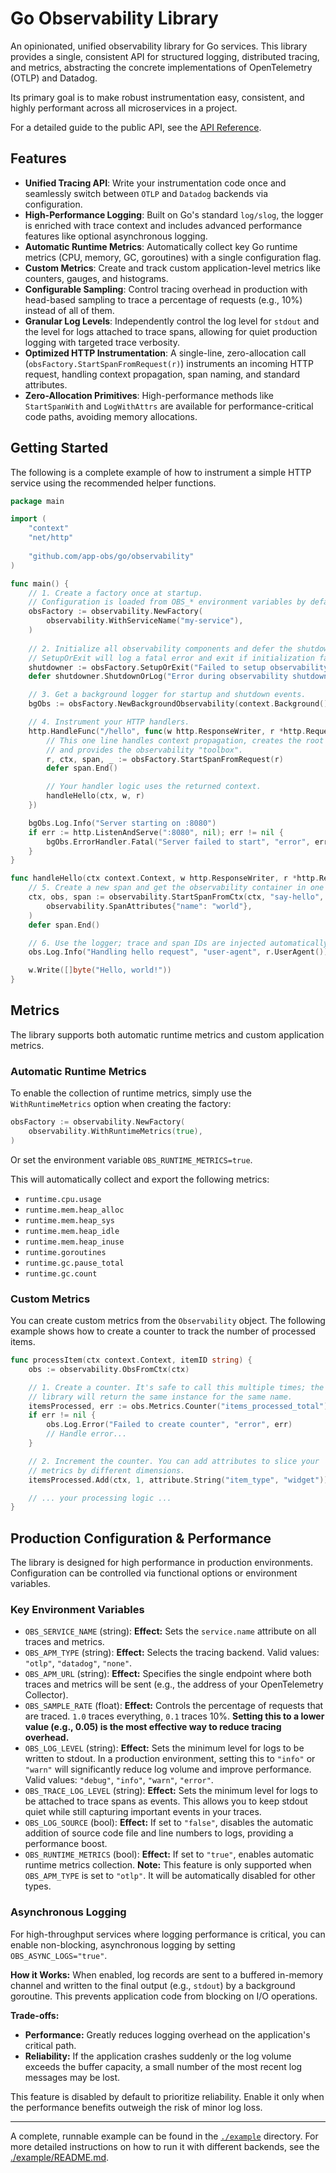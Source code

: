 # Go Observability Library

An opinionated, unified observability library for Go services. This library provides a single, consistent API for structured logging, distributed tracing, and metrics, abstracting the concrete implementations of OpenTelemetry (OTLP) and Datadog.

Its primary goal is to make robust instrumentation easy, consistent, and highly performant across all microservices in a project.

For a detailed guide to the public API, see the [API Reference](./doc/API.md).

## Features

- **Unified Tracing API**: Write your instrumentation code once and seamlessly switch between `OTLP` and `Datadog` backends via configuration.
- **High-Performance Logging**: Built on Go's standard `log/slog`, the logger is enriched with trace context and includes advanced performance features like optional asynchronous logging.
- **Automatic Runtime Metrics**: Automatically collect key Go runtime metrics (CPU, memory, GC, goroutines) with a single configuration flag.
- **Custom Metrics**: Create and track custom application-level metrics like counters, gauges, and histograms.
- **Configurable Sampling**: Control tracing overhead in production with head-based sampling to trace a percentage of requests (e.g., 10%) instead of all of them.
- **Granular Log Levels**: Independently control the log level for `stdout` and the level for logs attached to trace spans, allowing for quiet production logging with targeted trace verbosity.
- **Optimized HTTP Instrumentation**: A single-line, zero-allocation call (`obsFactory.StartSpanFromRequest(r)`) instruments an incoming HTTP request, handling context propagation, span naming, and standard attributes.
- **Zero-Allocation Primitives**: High-performance methods like `StartSpanWith` and `LogWithAttrs` are available for performance-critical code paths, avoiding memory allocations.

## Getting Started

The following is a complete example of how to instrument a simple HTTP service using the recommended helper functions.

```go
package main

import (
	"context"
	"net/http"
	
	"github.com/app-obs/go/observability"
)

func main() {
	// 1. Create a factory once at startup.
	// Configuration is loaded from OBS_* environment variables by default.
	obsFactory := observability.NewFactory(
		observability.WithServiceName("my-service"),
	)
	
	// 2. Initialize all observability components and defer the shutdown.
	// SetupOrExit will log a fatal error and exit if initialization fails.
	shutdowner := obsFactory.SetupOrExit("Failed to setup observability")
	defer shutdowner.ShutdownOrLog("Error during observability shutdown")

	// 3. Get a background logger for startup and shutdown events.
	bgObs := obsFactory.NewBackgroundObservability(context.Background())

	// 4. Instrument your HTTP handlers.
	http.HandleFunc("/hello", func(w http.ResponseWriter, r *http.Request) {
		// This one line handles context propagation, creates the root span,
		// and provides the observability "toolbox".
		r, ctx, span, _ := obsFactory.StartSpanFromRequest(r)
		defer span.End()

		// Your handler logic uses the returned context.
		handleHello(ctx, w, r)
	})

	bgObs.Log.Info("Server starting on :8080")
	if err := http.ListenAndServe(":8080", nil); err != nil {
		bgObs.ErrorHandler.Fatal("Server failed to start", "error", err)
	}
}

func handleHello(ctx context.Context, w http.ResponseWriter, r *http.Request) {
	// 5. Create a new span and get the observability container in one call.
	ctx, obs, span := observability.StartSpanFromCtx(ctx, "say-hello", 
		observability.SpanAttributes{"name": "world"},
	)
	defer span.End()

	// 6. Use the logger; trace and span IDs are injected automatically into the log.
	obs.Log.Info("Handling hello request", "user-agent", r.UserAgent())

	w.Write([]byte("Hello, world!"))
}
```

## Metrics

The library supports both automatic runtime metrics and custom application metrics.

### Automatic Runtime Metrics

To enable the collection of runtime metrics, simply use the `WithRuntimeMetrics` option when creating the factory:

```go
obsFactory := observability.NewFactory(
    observability.WithRuntimeMetrics(true),
)
```

Or set the environment variable `OBS_RUNTIME_METRICS=true`.

This will automatically collect and export the following metrics:
- `runtime.cpu.usage`
- `runtime.mem.heap_alloc`
- `runtime.mem.heap_sys`
- `runtime.mem.heap_idle`
- `runtime.mem.heap_inuse`
- `runtime.goroutines`
- `runtime.gc.pause_total`
- `runtime.gc.count`

### Custom Metrics

You can create custom metrics from the `Observability` object. The following example shows how to create a counter to track the number of processed items.

```go
func processItem(ctx context.Context, itemID string) {
    obs := observability.ObsFromCtx(ctx)

    // 1. Create a counter. It's safe to call this multiple times; the
    // library will return the same instance for the same name.
    itemsProcessed, err := obs.Metrics.Counter("items_processed_total")
    if err != nil {
        obs.Log.Error("Failed to create counter", "error", err)
        // Handle error...
    }

    // 2. Increment the counter. You can add attributes to slice your
    // metrics by different dimensions.
    itemsProcessed.Add(ctx, 1, attribute.String("item_type", "widget"))

    // ... your processing logic ...
}
```

## Production Configuration & Performance

The library is designed for high performance in production environments. Configuration can be controlled via functional options or environment variables.

### Key Environment Variables

- `OBS_SERVICE_NAME` (string): **Effect:** Sets the `service.name` attribute on all traces and metrics.
- `OBS_APM_TYPE` (string): **Effect:** Selects the tracing backend. Valid values: `"otlp"`, `"datadog"`, `"none"`.
- `OBS_APM_URL` (string): **Effect:** Specifies the single endpoint where both traces and metrics will be sent (e.g., the address of your OpenTelemetry Collector).
- `OBS_SAMPLE_RATE` (float): **Effect:** Controls the percentage of requests that are traced. `1.0` traces everything, `0.1` traces 10%. **Setting this to a lower value (e.g., 0.05) is the most effective way to reduce tracing overhead.**
- `OBS_LOG_LEVEL` (string): **Effect:** Sets the minimum level for logs to be written to stdout. In a production environment, setting this to `"info"` or `"warn"` will significantly reduce log volume and improve performance. Valid values: `"debug"`, `"info"`, `"warn"`, `"error"`.
- `OBS_TRACE_LOG_LEVEL` (string): **Effect:** Sets the minimum level for logs to be attached to trace spans as events. This allows you to keep stdout quiet while still capturing important events in your traces.
- `OBS_LOG_SOURCE` (bool): **Effect:** If set to `"false"`, disables the automatic addition of source code file and line numbers to logs, providing a performance boost.
- `OBS_RUNTIME_METRICS` (bool): **Effect:** If set to `"true"`, enables automatic runtime metrics collection. **Note:** This feature is only supported when `OBS_APM_TYPE` is set to `"otlp"`. It will be automatically disabled for other types.

### Asynchronous Logging

For high-throughput services where logging performance is critical, you can enable non-blocking, asynchronous logging by setting `OBS_ASYNC_LOGS="true"`.

**How it Works:**
When enabled, log records are sent to a buffered in-memory channel and written to the final output (e.g., `stdout`) by a background goroutine. This prevents application code from blocking on I/O operations.

**Trade-offs:**
- **Performance:** Greatly reduces logging overhead on the application's critical path.
- **Reliability:** If the application crashes suddenly or the log volume exceeds the buffer capacity, a small number of the most recent log messages may be lost.

This feature is disabled by default to prioritize reliability. Enable it only when the performance benefits outweigh the risk of minor log loss.

---

A complete, runnable example can be found in the [`./example`](./example) directory. For more detailed instructions on how to run it with different backends, see the [./example/README.md](./example/README.md).
